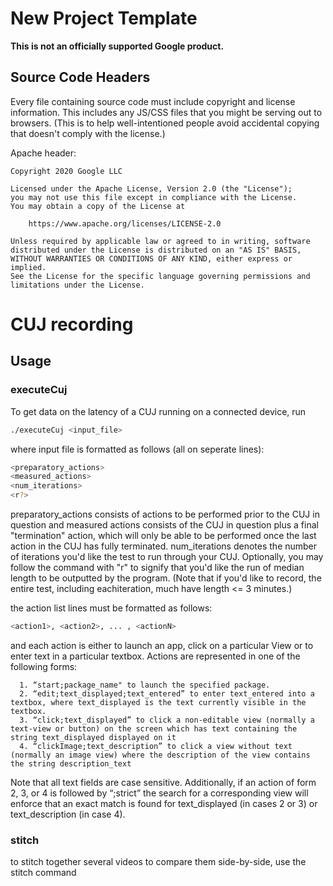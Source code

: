 # New Project Template

**This is not an officially supported Google product.**

## Source Code Headers

Every file containing source code must include copyright and license
information. This includes any JS/CSS files that you might be serving out to
browsers. (This is to help well-intentioned people avoid accidental copying that
doesn't comply with the license.)

Apache header:

    Copyright 2020 Google LLC

    Licensed under the Apache License, Version 2.0 (the "License");
    you may not use this file except in compliance with the License.
    You may obtain a copy of the License at

        https://www.apache.org/licenses/LICENSE-2.0

    Unless required by applicable law or agreed to in writing, software
    distributed under the License is distributed on an "AS IS" BASIS,
    WITHOUT WARRANTIES OR CONDITIONS OF ANY KIND, either express or implied.
    See the License for the specific language governing permissions and
    limitations under the License.

# CUJ recording

## Usage

### executeCuj

To get data on the latency of a CUJ running on a connected device, run 

```bash
./executeCuj <input_file>
```

where input file is formatted as follows (all on seperate lines):

```bash
<preparatory_actions> 
<measured_actions> 
<num_iterations> 
<r?>
```

preparatory_actions consists of actions to be performed prior to the CUJ 
in question and measured actions consists of the CUJ in question plus a final 
"termination" action, which will only be able to be performed once the last
action in the CUJ has fully terminated. num_iterations denotes the number of 
iterations you'd like the test to run through your CUJ. Optionally, you may 
follow the command with "r" to signify that you'd like the run of median length
to be outputted by the program. (Note that if you'd like to record, the entire
test, including eachiteration, much have length <= 3 minutes.)

the action list lines must be formatted as follows:

```bash
<action1>, <action2>, ... , <actionN>
```
and each action is either to launch an app, click on a particular View or to enter 
text in a particular textbox. Actions are represented in one of the following forms:
     
      1. “start;package_name" to launch the specified package.
      2. “edit;text_displayed;text_entered” to enter text_entered into a textbox, where text_displayed is the text currently visible in the textbox.
      3. “click;text_displayed” to click a non-editable view (normally a text-view or button) on the screen which has text containing the string text_displayed displayed on it
      4. “clickImage;text_description” to click a view without text (normally an image view) where the description of the view contains the string description_text
     
Note that all text fields are case sensitive. Additionally, if an action of form 
2, 3, or 4 is followed by “;strict” the search for a corresponding view will enforce 
that an exact match is found for text_displayed (in cases 2 or 3) or text_description 
(in case 4).

### stitch

to stitch together several videos to compare them side-by-side, use the stitch command 

